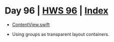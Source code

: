 # Day 96 | [HWS 96](https://www.hackingwithswift.com/100/swiftui/96) | [Index](https://github.com/JulesMoorhouse/100DaysOfSwiftUI/blob/main/README.md)

- [ContentView.swift](https://github.com/JulesMoorhouse/100DaysOfSwiftUI/blob/main/P19B%20SnowSeeker/P19B%20SnowSeeker/ContentView.swift)
  
- Using groups as transparent layout containers.